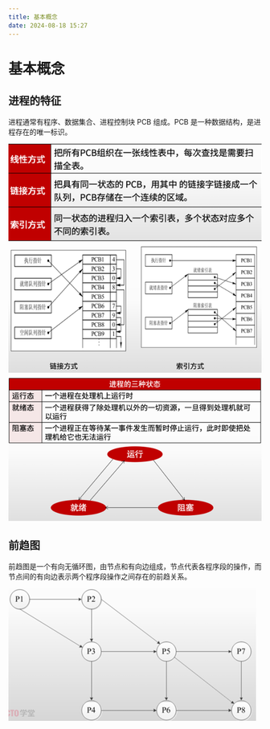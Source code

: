 ```yaml
---
title: 基本概念
date: 2024-08-18 15:27
---
```

# 基本概念

## 进程的特征

进程通常有程序、数据集合、进程控制块 PCB 组成。PCB 是一种数据结构，是进程存在的唯一标识。

![进程特征](/系统架构师/计算机基础/进程管理/进程特征.png)
![进程特征1](/系统架构师/计算机基础/进程管理/进程特征1.png)
![进程特征2](/系统架构师/计算机基础/进程管理/进程特征2.png)

## 前趋图

前趋图是一个有向无循环图，由节点和有向边组成，节点代表各程序段的操作，而节点间的有向边表示两个程序段操作之间存在的前趋关系。

![前趋图](/系统架构师/计算机基础/进程管理/前趋图.png)
